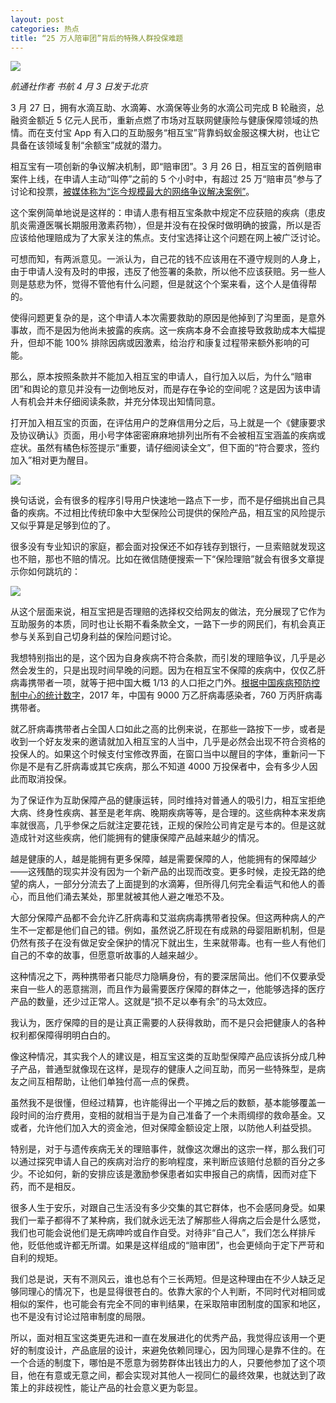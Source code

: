 ```yaml
---
layout: post
categories: 热点
title: “25 万人陪审团”背后的特殊人群投保难题
---
```


![](http://ww1.sinaimg.cn/large/4b91f9d5ly1g1pt2f9l68j20qo0hs4mw.jpg)

*航通社作者 书航 4 月 3 日发于北京*

3 月 27 日，拥有水滴互助、水滴筹、水滴保等业务的水滴公司完成 B 轮融资，总融资金额近 5 亿元人民币，重新点燃了市场对互联网健康险与健康保障领域的热情。而在支付宝 App 有入口的互助服务“相互宝”背靠蚂蚁金服这棵大树，也让它具备在该领域复制“余额宝”成就的潜力。

相互宝有一项创新的争议解决机制，即“赔审团”。3 月 26 日，相互宝的首例赔审案件上线，在申请人主动“叫停”之前的 5 个小时中，有超过 25 万“赔审员”参与了讨论和投票，[被媒体称为“迄今规模最大的网络争议解决案例”](https://www.cnbeta.com/articles/tech/831485.htm)。

这个案例简单地说是这样的：申请人患有相互宝条款中规定不应获赔的疾病（患皮肌炎需遵医嘱长期服用激素药物），但是并没有在投保时做明确的披露，所以是否应该给他理赔成为了大家关注的焦点。支付宝选择让这个问题在网上被广泛讨论。

可想而知，有两派意见。一派认为，自己花的钱不应该用在不遵守规则的人身上，由于申请人没有及时的申报，违反了他签署的条款，所以他不应该获赔。另一些人则是慈悲为怀，觉得不管他有什么问题，但是就这个个案来看，这个人是值得帮的。

使得问题更复杂的是，这个申请人本次需要救助的原因是他掉到了沟里面，是意外事故，而不是因为他尚未披露的疾病。这一疾病本身不会直接导致救助成本大幅提升，但却不能 100% 排除因病或因激素，给治疗和康复过程带来额外影响的可能。

那么，原本按照条款并不能加入相互宝的申请人，自行加入以后，为什么“赔审团”和舆论的意见并没有一边倒地反对，而是存在争论的空间呢？这是因为该申请人有机会并未仔细阅读条款，并充分体现出知情同意。

打开加入相互宝的页面，在评估用户的芝麻信用分之后，马上就是一个《健康要求及协议确认》页面，用小号字体密密麻麻地排列出所有不会被相互宝涵盖的疾病或症状。虽然有橘色标签提示“重要，请仔细阅读全文”，但下面的“符合要求，签约加入”相对更为醒目。

![](http://ww1.sinaimg.cn/large/4b91f9d5ly1g1pt14p9vrj20cp0oajyr.jpg)

换句话说，会有很多的程序引导用户快速地一路点下一步，而不是仔细挑出自己具备的疾病。不过相比传统印象中大型保险公司提供的保险产品，相互宝的风险提示又似乎算是足够到位的了。

很多没有专业知识的家庭，都会面对投保还不如存钱存到银行，一旦索赔就发现这也不赔，那也不赔的情况。比如在微信随便搜索一下“保险理赔”就会有很多文章提示你如何跳坑的：

![](http://ww1.sinaimg.cn/large/4b91f9d5gy1g1prqud587j20e20mugs6.jpg)

从这个层面来说，相互宝把是否理赔的选择权交给网友的做法，充分展现了它作为互助服务的本质，同时也让长期不看条款全文，一路下一步的网民们，有机会真正参与关系到自己切身利益的保险问题讨论。

我想特别指出的是，这个因为自身疾病不符合条款，而引发的理赔争议，几乎是必然会发生的，只是出现时间早晚的问题。因为在相互宝不保障的疾病中，仅仅乙肝病毒携带者一项，就等于把中国大概 1/13 的人口拒之门外。[根据中国疾病预防控制中心的统计数字](http://chinaxiv.org/user/download.htm?id=26690)，2017 年，中国有 9000 万乙肝病毒感染者，760 万丙肝病毒携带者。

就乙肝病毒携带者占全国人口如此之高的比例来说，在那些一路按下一步，或者是收到一个好友发来的邀请就加入相互宝的人当中，几乎是必然会出现不符合资格的投保人的。如果这个时候支付宝修改界面，在窗口当中以醒目的字体，重新问一下你是不是有乙肝病毒或其它疾病，那么不知道 4000 万投保者中，会有多少人因此而取消投保。

为了保证作为互助保障产品的健康运转，同时维持对普通人的吸引力，相互宝拒绝大病、终身性疾病、甚至是老年病、晚期疾病等等，是合理的。这些病种本来发病率就很高，几乎参保之后就注定要花钱，正规的保险公司肯定是亏本的。但是这就造成针对这些疾病，他们能拥有的健康保障产品越来越少的情况。

越是健康的人，越是能拥有更多保障，越是需要保障的人，他能拥有的保障越少——这残酷的现实并没有因为一个新产品的出现而改变。更多时候，走投无路的绝望的病人，一部分分流去了上面提到的水滴筹，但所得几何完全看运气和他人的善心，而且他们涌去某处，那里就被其他人避之唯恐不及。

大部分保障产品都不会允许乙肝病毒和艾滋病病毒携带者投保。但这两种病人的产生不一定都是他们自己的错。例如，虽然说乙肝现在有成熟的母婴阻断机制，但是仍然有孩子在没有做足安全保护的情况下就出生，生来就带毒。也有一些人有他们自己的不幸的故事，但愿意听故事的人越来越少。

这种情况之下，两种携带者只能尽力隐瞒身份，有的要深居简出。他们不仅要承受来自一些人的恶意揣测，而且作为最需要医疗保障的群体之一，他能够选择的医疗产品的数量，还少过正常人。这就是“损不足以奉有余”的马太效应。

我认为，医疗保障的目的是让真正需要的人获得救助，而不是只会把健康人的各种权利都保障得明明白白的。

像这种情况，其实我个人的建议是，相互宝这类的互助型保障产品应该拆分成几种子产品，普通型就像现在这样，是现存的健康人之间互助，而另一些特殊型，是病友之间互相帮助，让他们单独付高一点的保费。

虽然我不是很懂，但经过精算，也许能得出一个平摊之后的数额，基本能够覆盖一段时间的治疗费用，变相的就相当于是为自己准备了一个未雨绸缪的救命基金。又或者，允许他们加入大的资金池，但对保障金额设定上限，以防他人利益受损。

特别是，对于与遗传疾病无关的理赔事件，就像这次爆出的这宗一样，那么我们可以通过探究申请人自己的疾病对治疗的影响程度，来判断应该赔付总额的百分之多少。不论如何，新的安排应该是激励参保患者如实申报自己的病情，因而对症下药，而不是相反。

很多人生于安乐，对跟自己生活没有多少交集的其它群体，也不会感同身受。如果我们一辈子都得不了某种病，我们就永远无法了解那些人得病之后会是什么感觉，我们也可能会说他们是无病呻吟或自作自受。对待非“自己人”，我们怎么样排斥他，贬低他或许都无所谓。如果是这样组成的“赔审团”，也会更倾向于定下严苛和自利的规矩。

我们总是说，天有不测风云，谁也总有个三长两短。但是这种理由在不少人缺乏足够同理心的情况下，也是显得很苍白的。依靠大家的个人判断，不同时代对相同或相似的案件，也可能会有完全不同的审判结果，在采取陪审团制度的国家和地区，也不是没有讨论过陪审制度的局限。

所以，面对相互宝这类更先进和一直在发展进化的优秀产品，我觉得应该用一个更好的制度设计，产品底层的设计，来避免依赖同理心，因为同理心是靠不住的。在一个合适的制度下，哪怕是不愿意为弱势群体出钱出力的人，只要他参加了这个项目，他在有意或无意之间，都会实现对其他人一视同仁的最终效果，也就达到了政策上的非歧视性，能让产品的社会意义更为彰显。
